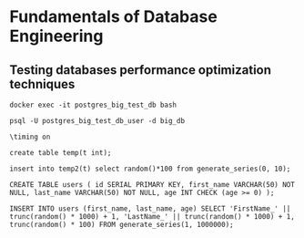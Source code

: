 # Fundamentals of Database Engineering

## Testing databases performance optimization techniques


`docker exec -it postgres_big_test_db bash`

`psql -U postgres_big_test_db_user -d big_db`

`\timing on`

`create table temp(t int);`

`insert into temp2(t) select random()*100 from generate_series(0, 10);`

`CREATE TABLE users (
    id SERIAL PRIMARY KEY,
    first_name VARCHAR(50) NOT NULL,
    last_name VARCHAR(50) NOT NULL,
    age INT CHECK (age >= 0)
);`

`INSERT INTO users (first_name, last_name, age)
SELECT
    'FirstName_' || trunc(random() * 1000) + 1,
    'LastName_' || trunc(random() * 1000) + 1,
    trunc(random() * 100)
FROM
    generate_series(1, 1000000);`

